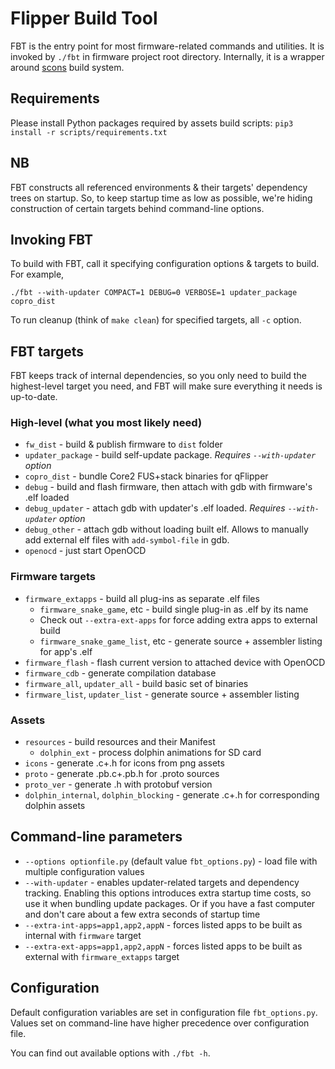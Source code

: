 # Flipper Build Tool

FBT is the entry point for most firmware-related commands and utilities.
It is invoked by `./fbt` in firmware project root directory. Internally, it is a wrapper around [scons](https://scons.org/) build system.

## Requirements

Please install Python packages required by assets build scripts: `pip3 install -r scripts/requirements.txt`

## NB

FBT constructs all referenced environments & their targets' dependency trees on startup. So, to keep startup time as low as possible, we're hiding construction of certain targets behind command-line options.

## Invoking FBT

To build with FBT, call it specifying configuration options & targets to build. For example,

`./fbt --with-updater COMPACT=1 DEBUG=0 VERBOSE=1 updater_package copro_dist`

To run cleanup (think of `make clean`) for specified targets, all `-c` option.

## FBT targets

FBT keeps track of internal dependencies, so you only need to build the highest-level target you need, and FBT will make sure everything it needs is up-to-date.

### High-level (what you most likely need)

- `fw_dist` - build & publish firmware to `dist` folder
- `updater_package` - build self-update package. _Requires `--with-updater` option_
- `copro_dist` - bundle Core2 FUS+stack binaries for qFlipper
- `debug` - build and flash firmware, then attach with gdb with firmware's .elf loaded
- `debug_updater` - attach gdb with updater's .elf loaded. _Requires `--with-updater` option_
- `debug_other` - attach gdb without loading built elf. Allows to manually add external elf files with `add-symbol-file` in gdb.
- `openocd` - just start OpenOCD

### Firmware targets

- `firmware_extapps` - build all plug-ins as separate .elf files
    - `firmware_snake_game`, etc - build single plug-in as .elf by its name
    - Check out `--extra-ext-apps` for force adding extra apps to external build 
    - `firmware_snake_game_list`, etc - generate source + assembler listing for app's .elf
- `firmware_flash` - flash current version to attached device with OpenOCD
- `firmware_cdb` - generate compilation database
- `firmware_all`, `updater_all` - build basic set of binaries
- `firmware_list`, `updater_list` - generate source + assembler listing

### Assets

- `resources` - build resources and their Manifest
    - `dolphin_ext` - process dolphin animations for SD card 
- `icons` - generate .c+.h for icons from png assets
- `proto` - generate .pb.c+.pb.h for .proto sources
- `proto_ver` - generate .h with protobuf version 
- `dolphin_internal`, `dolphin_blocking` - generate .c+.h for corresponding dolphin assets
 

## Command-line parameters

- `--options optionfile.py` (default value `fbt_options.py`) - load file with multiple configuration values
- `--with-updater` - enables updater-related targets and dependency tracking. Enabling this options introduces extra startup time costs, so use it when bundling update packages. Or if you have a fast computer and don't care about a few extra seconds of startup time
- `--extra-int-apps=app1,app2,appN` - forces listed apps to be built as internal with `firmware` target
- `--extra-ext-apps=app1,app2,appN` - forces listed apps to be built as external with `firmware_extapps` target


## Configuration 

Default configuration variables are set in configuration file `fbt_options.py`. 
Values set on command-line have higher precedence over configuration file.

You can find out available options with `./fbt -h`.
